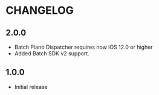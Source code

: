 CHANGELOG
=========

2.0.0
-----

 * Batch Piano Dispatcher requires now iOS 12.0 or higher
 * Added Batch SDK v2 support.

1.0.0
-----

 * Initial release

